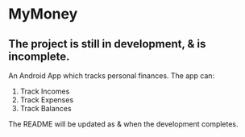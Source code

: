 # MyMoney
## The project is still in development, & is incomplete.

An Android App which tracks personal finances.
The app can:

1. Track Incomes
2. Track Expenses
3. Track Balances

The README will be updated as & when the development completes.
